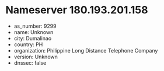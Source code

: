 # Nameserver 180.193.201.158

* as_number: 9299
* name: Unknown
* city: Dumalinao
* country: PH
* organization: Philippine Long Distance Telephone Company
* version: Unknown
* dnssec: false
